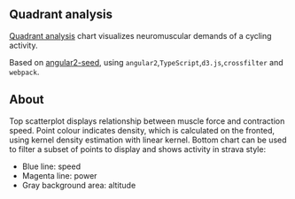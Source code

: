 ## Quadrant analysis

[Quadrant analysis](http://help.trainingpeaks.com/hc/en-us/articles/204069724-Quadrant-Analysis) chart visualizes neuromuscular demands of a cycling activity.

Based on [angular2-seed](https://github.com/angular/angular2-seed), using ``angular2``,``TypeScript``,``d3.js``,``crossfilter`` and ``webpack``.

## About
Top scatterplot displays relationship between muscle force and contraction speed. Point colour indicates density, 
which is calculated on the fronted, using kernel density estimation with linear kernel.
Bottom chart can be used to filter a subset of points to display and shows activity in strava style:

* Blue line: speed
* Magenta line: power
* Gray background area: altitude

